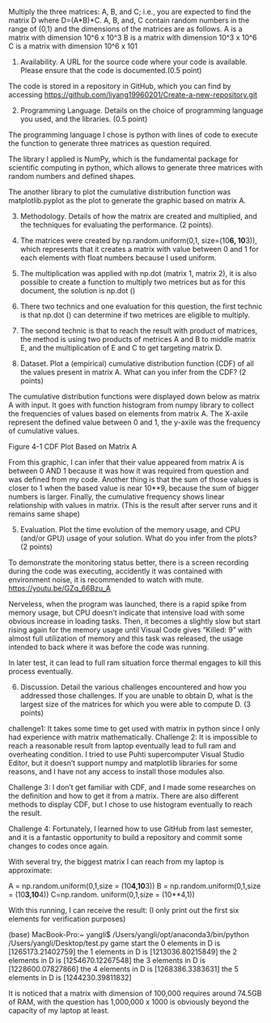 Multiply the three matrices: A, B, and C;  i.e., you are expected to find the matrix D where D=(A*B)*C. 
A, B, and, C contain random numbers in the range of (0,1) and the dimensions of the matrices are as follows. 
A is a matrix with dimension 10^6 x 10^3 
B is a matrix with dimension 10^3  x 10^6 
C is a matrix with dimension 10^6  x 101




1.  Availability. A URL for the source code where your code is available. Please ensure that the code is documented.(0.5 point) 

The code is stored in a repository in GitHub, which you can find by accessing https://github.com/liyang19960201/Create-a-new-repository.git



2. Programming Language. Details on the choice of programming language you used, and the libraries. (0.5 point) 

The programming language I chose is python with lines of code to execute the function to generate three matrices as question required.

The library I applied is NumPy, which is the fundamental package for scientific computing in python, which allows to generate three matrices with random numbers and defined shapes.

The another library to plot the cumulative distribution function was matplotlib.pyplot as the plot to generate the graphic based on matrix A.



3. Methodology.  Details of how the matrix are created and multiplied, and the techniques for evaluating the performance. (2 points).

1.	The matrices were created by np.random.uniform(0,1, size=(10**6, 10**3)), which represents that it creates a matrix with value between 0 and 1 for each elements with float numbers because I used uniform.
2.	The multiplication was applied with np.dot (matrix 1, matrix 2), it is also possible to create a function to multiply two metrices but as for this document, the solution is np.dot ()
3.	There two technics and one evaluation for this question, the first technic is that np.dot () can determine if two metrices are eligible to multiply.
 
4.	The second technic is that to reach the result with product of matrices, the method is using two products of metrices A and B to middle matrix E, and the multiplication of E and C to get targeting matrix D.



4. Dataset. Plot a (empirical) cumulative distribution function (CDF) of all the values present in matrix A. What can you infer from the CDF? (2 points)

The cumulative distribution functions were displayed down below as matrix A with input. It goes with function histogram from numpy library to collect the frequencies of values based on elements from matrix A. The X-axile represent the defined value between 0 and 1, the y-axile was the frequency of cumulative values.
 
Figure 4-1 CDF Plot Based on Matrix A

From this graphic, I can infer that their value appeared from matrix A is between 0 AND 1 because it was how it was required from question and was defined from my code. Another thing is that the sum of those values is closer to 1 when the based value is near 10**9, because the sum of bigger numbers is larger. Finally, the cumulative frequency shows linear relationship with values in matrix. (This is the result after server runs and it remains same shape)


5. Evaluation. Plot the time evolution of the memory usage, and CPU (and/or GPU) usage of your solution. What do you infer from the plots? (2 points)

To demonstrate the monitoring status better, there is a screen recording during the code was executing, accidently it was contained with environment noise, it is recommended to watch with mute. https://youtu.be/GZq_66Bzu_A

Nerveless, when the program was launched, there is a rapid spike from memory usage, but CPU doesn’t indicate that intensive load with some obvious increase in loading tasks. Then, it becomes a slightly slow but start rising again for the memory usage until Visual Code gives “Killed: 9” with almost full utilization of memory and this task was released, the usage intended to back where it was before the code was running.

In later test, it can lead to full ram situation force thermal engages to kill this process eventually.

6. Discussion. Detail the various challenges encountered and how you addressed those challenges. If you are unable to obtain D, what is the largest size of the matrices for which you were able to compute D.  (3 points)

challenge1: It takes some time to get used with matrix in python since I only had experience with matrix mathematically.
Challenge 2: It is impossible to reach a reasonable result from laptop eventually lead to full ram and overheating condition. I tried to use Puhti supercomputer Visual Studio Editor, but it doesn’t support numpy and matplotlib libraries for some reasons, and I have not any access to install those modules also.

Challenge 3: I don’t get familiar with CDF, and I made some researches on the definition and how to get it from a matrix. There are also different methods to display CDF, but I chose to use histogram eventually to reach the result.

Challenge 4: Fortunately, I learned how to use GitHub from last semester, and it is a fantastic opportunity to build a repository and commit some changes to codes once again.

With several try, the biggest matrix I can reach from my laptop is approximate:


A = np.random.uniform(0,1,size = (10**4,10**3))
B = np.random.uniform(0,1,size = (10**3,10**4))
C=np.random. uniform(0,1,size = (10**4,1))

With this running, I can receive the result: (I only print out the first six elements for verification purposes)

(base) MacBook-Pro:~ yangli$ /Users/yangli/opt/anaconda3/bin/python /Users/yangli/Desktop/test.py
game start
the 0 elements in D is [1265173.21402759]
the 1 elements in D is [1213036.80215849]
the 2 elements in D is [1254670.12267548]
the 3 elements in D is [1228600.07827866]
the 4 elements in D is [1268386.3383631]
the 5 elements in D is [1244230.39811832]

It is noticed that a matrix with dimension of 100,000 requires around 74.5GB of RAM, with the question has 1,000,000 x 1000 is obviously beyond the capacity of my laptop at least.

